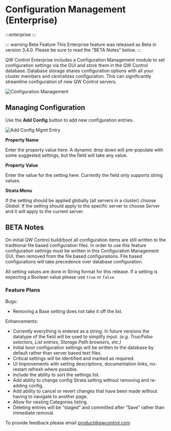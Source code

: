 # Configuration Management (Enterprise)

:::enterprise
:::

::: warning Beta Feature
This Enterprise feature was released as Beta in version 3.4.0.  Please be sure to read the "BETA Notes" below.
:::

QW Control Enterprise includes a Configuration Management module to set configuration settings via the GUI and store them in the QW Control database.  Database storage shares configuration options with all your cluster members and centralizes configuration.  This can significantly streamline configuration of new QW Control servers.

![Configuration Management](~@assets/img/configmgmt-list.png)

## Managing Configuration
Use the **Add Config** button to add new configuration entries.

![Add Config Mgmt Entry](~@assets/img/configmgmt-add-config.png)

**Property Name**

Enter the property value here.  A dynamic drop down will pre-populate with some suggested settings, but the field will take any value.

**Property Value**

Enter the value for the setting here.  Currently the field only supports string values.

**Strata Menu**

If the setting should be applied globally (all servers in a cluster) choose _Global_.  If the setting should apply to the specific server to choose _Server_ and it will apply to the current server.


## BETA Notes

On initial QW Control build/boot all configuration items are still written to the traditional file based configuration files. In order to use this feature configuration settings must be written in this Configuration Management GUI, then removed from the file based configurations.  File based configurations will take precedence over database configuration.

All setting values are done in String format for this release.  If a setting is expecting a Boolean value please use `true` or `false`.

### Feature Plans

Bugs:
- Removing a Base setting does not take it off the list.

Enhancements:
- Currently everything is entered as a string. In future versions the datatype of the field will be used to simplify input.  _(e.g. True/False selectors, List entries, Storage Path browsers, etc.)_
- Initial boot configuration settings will be written to the database by default rather than server based text files.
- Critical settings will be identified and marked as required.
- UI Improvements with setting descriptions, documentation links, no-restart refresh where possible.
- Include the ability to sort the settings list.
- Add ability to change config Strata setting without removing and re-adding config.
- Add ability to cancel or revert changes that have been made without having to navigate to another page.
- Allow for nesting Categories listing.
- Deleting entries will be “staged” and committed after “Save” rather than immediate removal.

To provide feedback please email [product@qwcontrol.com](mailto:product@qwcontrol.com)
